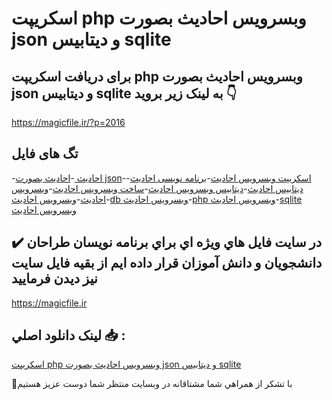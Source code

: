 # اسکریپت php وبسرویس احادیث بصورت json و دیتابیس sqlite

## برای دریافت اسکریپت php وبسرویس احادیث بصورت json و دیتابیس sqlite به لینک زیر بروید 👇

https://magicfile.ir/?p=2016

## تگ های فایل

-[احاديث ](https://magicfile.ir/product/%d9%88%d8%a8%d8%b3%d8%b1%d9%88%d9%8a%d8%b3-%d8%a7%d8%ad%d8%a7%d8%af%d9%8a%d8%ab-%d8%a8%d8%b5%d9%88%d8%b1%d8%aa-json-%d9%88-%d8%af%d9%8a%d8%aa%d8%a7%d8%a8%d9%8a%d8%b3-sqlite/)-[احاديث بصورت json](https://magicfile.ir/product/%d9%88%d8%a8%d8%b3%d8%b1%d9%88%d9%8a%d8%b3-%d8%a7%d8%ad%d8%a7%d8%af%d9%8a%d8%ab-%d8%a8%d8%b5%d9%88%d8%b1%d8%aa-json-%d9%88-%d8%af%d9%8a%d8%aa%d8%a7%d8%a8%d9%8a%d8%b3-sqlite/)-[اسکریپت وبسرویس احادیث](https://magicfile.ir/product/%d9%88%d8%a8%d8%b3%d8%b1%d9%88%d9%8a%d8%b3-%d8%a7%d8%ad%d8%a7%d8%af%d9%8a%d8%ab-%d8%a8%d8%b5%d9%88%d8%b1%d8%aa-json-%d9%88-%d8%af%d9%8a%d8%aa%d8%a7%d8%a8%d9%8a%d8%b3-sqlite/)-[برنامه نویسی احادیث](https://magicfile.ir/product/%d9%88%d8%a8%d8%b3%d8%b1%d9%88%d9%8a%d8%b3-%d8%a7%d8%ad%d8%a7%d8%af%d9%8a%d8%ab-%d8%a8%d8%b5%d9%88%d8%b1%d8%aa-json-%d9%88-%d8%af%d9%8a%d8%aa%d8%a7%d8%a8%d9%8a%d8%b3-sqlite/)-[دیتابیس احادیث](https://magicfile.ir/product/%d9%88%d8%a8%d8%b3%d8%b1%d9%88%d9%8a%d8%b3-%d8%a7%d8%ad%d8%a7%d8%af%d9%8a%d8%ab-%d8%a8%d8%b5%d9%88%d8%b1%d8%aa-json-%d9%88-%d8%af%d9%8a%d8%aa%d8%a7%d8%a8%d9%8a%d8%b3-sqlite/)-[دیتابیس وبسرویس احادیث](https://magicfile.ir/product/%d9%88%d8%a8%d8%b3%d8%b1%d9%88%d9%8a%d8%b3-%d8%a7%d8%ad%d8%a7%d8%af%d9%8a%d8%ab-%d8%a8%d8%b5%d9%88%d8%b1%d8%aa-json-%d9%88-%d8%af%d9%8a%d8%aa%d8%a7%d8%a8%d9%8a%d8%b3-sqlite/)-[ساخت وبسرویس احادیث](https://magicfile.ir/product/%d9%88%d8%a8%d8%b3%d8%b1%d9%88%d9%8a%d8%b3-%d8%a7%d8%ad%d8%a7%d8%af%d9%8a%d8%ab-%d8%a8%d8%b5%d9%88%d8%b1%d8%aa-json-%d9%88-%d8%af%d9%8a%d8%aa%d8%a7%d8%a8%d9%8a%d8%b3-sqlite/)-[وبسرويس احاديث](https://magicfile.ir/product/%d9%88%d8%a8%d8%b3%d8%b1%d9%88%d9%8a%d8%b3-%d8%a7%d8%ad%d8%a7%d8%af%d9%8a%d8%ab-%d8%a8%d8%b5%d9%88%d8%b1%d8%aa-json-%d9%88-%d8%af%d9%8a%d8%aa%d8%a7%d8%a8%d9%8a%d8%b3-sqlite/)-[وبسرویس احادیث](https://magicfile.ir/product/%d9%88%d8%a8%d8%b3%d8%b1%d9%88%d9%8a%d8%b3-%d8%a7%d8%ad%d8%a7%d8%af%d9%8a%d8%ab-%d8%a8%d8%b5%d9%88%d8%b1%d8%aa-json-%d9%88-%d8%af%d9%8a%d8%aa%d8%a7%d8%a8%d9%8a%d8%b3-sqlite/)-[db وبسرویس احادیث](https://magicfile.ir/product/%d9%88%d8%a8%d8%b3%d8%b1%d9%88%d9%8a%d8%b3-%d8%a7%d8%ad%d8%a7%d8%af%d9%8a%d8%ab-%d8%a8%d8%b5%d9%88%d8%b1%d8%aa-json-%d9%88-%d8%af%d9%8a%d8%aa%d8%a7%d8%a8%d9%8a%d8%b3-sqlite/)-[php وبسرویس احادیث](https://magicfile.ir/product/%d9%88%d8%a8%d8%b3%d8%b1%d9%88%d9%8a%d8%b3-%d8%a7%d8%ad%d8%a7%d8%af%d9%8a%d8%ab-%d8%a8%d8%b5%d9%88%d8%b1%d8%aa-json-%d9%88-%d8%af%d9%8a%d8%aa%d8%a7%d8%a8%d9%8a%d8%b3-sqlite/)-[sqlite وبسرویس احادیث](https://magicfile.ir/product/%d9%88%d8%a8%d8%b3%d8%b1%d9%88%d9%8a%d8%b3-%d8%a7%d8%ad%d8%a7%d8%af%d9%8a%d8%ab-%d8%a8%d8%b5%d9%88%d8%b1%d8%aa-json-%d9%88-%d8%af%d9%8a%d8%aa%d8%a7%d8%a8%d9%8a%d8%b3-sqlite/)

## ✔️ در سايت فايل هاي ويژه اي براي برنامه نويسان طراحان دانشجويان و دانش آموزان قرار داده ايم از بقيه فايل سايت نيز ديدن فرماييد

https://magicfile.ir


## لينک دانلود اصلي 📥 :

[اسکریپت php وبسرویس احادیث بصورت json و دیتابیس sqlite](https://magicfile.ir/product/%d9%88%d8%a8%d8%b3%d8%b1%d9%88%d9%8a%d8%b3-%d8%a7%d8%ad%d8%a7%d8%af%d9%8a%d8%ab-%d8%a8%d8%b5%d9%88%d8%b1%d8%aa-json-%d9%88-%d8%af%d9%8a%d8%aa%d8%a7%d8%a8%d9%8a%d8%b3-sqlite/) 


🙏با تشکر از همراهي شما مشتاقانه در وبسایت منتظر شما دوست عزیز هستیم

